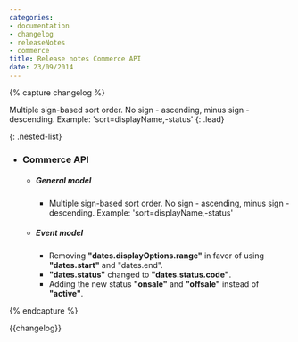 ```yaml
---
categories:
- documentation
- changelog
- releaseNotes
- commerce
title: Release notes Commerce API
date: 23/09/2014
---
```


{% capture changelog %}

Multiple sign-based sort order. No sign - ascending, minus sign - descending. Example: 'sort=displayName,-status'
{: .lead}

{: .nested-list}
- ### Commerce API
  + ##### General model
    * Multiple sign-based sort order. No sign - ascending, minus sign - descending. Example: 'sort=displayName,-status'
  + ##### Event model
    * Removing **"dates.displayOptions.range"** in favor of using **"dates.start"** and "dates.end".
    * **"dates.status"** changed to **"dates.status.code"**.
    * Adding the new status **"onsale"** and **"offsale"** instead of **"active"**.
        
{% endcapture %}

<div class="" markdown="1">
{{changelog}}
</div>